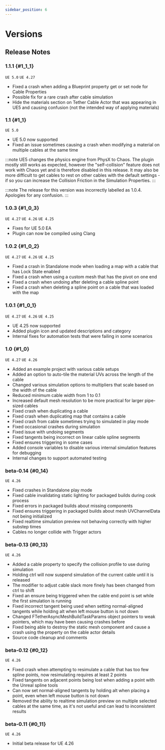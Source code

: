 ```yaml
---
sidebar_position: 6
---
```


# Versions

## Release Notes

### 1.1.1 {#1_1_1}
`UE 5.0` `UE 4.27`

- Fixed a crash when adding a Blueprint property get or set node for Cable Properties
- Possible fix for a rare crash after cable simulation
- Hide the materials section on Tether Cable Actor that was appearing in UE5 and causing confusion (not the intended way of applying materials)

### 1.1 {#1_1}
`UE 5.0`

- UE 5.0 now supported
- Fixed an issue sometimes causing a crash when modifying a material on multiple cables at the same time

:::note
UE5 changes the physics engine from PhysX to Chaos. The plugin mostly still works as expected, however the "self-collision" feature does not work with Chaos yet and is therefore disabled in this release.
It may also be more difficult to get cables to rest on other cables with the default settings - if so you can increase the Collision Friction in the Simulation Properties.
:::

:::note
The release for this version was incorrectly labelled as 1.0.4. Apologies for any confusion.
:::

### 1.0.3 {#1_0_3}
`UE 4.27` `UE 4.26` `UE 4.25` 

- Fixes for UE 5.0 EA
- Plugin can now be compiled using Clang

### 1.0.2 {#1_0_2}
`UE 4.27` `UE 4.26` `UE 4.25` 

- Fixed a crash in Standalone mode when loading a map with a cable that has Lock State enabled
- Fixed a crash when using a custom mesh that has the pivot on one end
- Fixed a crash when undoing after deleting a cable spline point
- Fixed a crash when deleting a spline point on a cable that was loaded with the map

### 1.0.1 {#1_0_1}
`UE 4.27` `UE 4.26` `UE 4.25` 

- UE 4.25 now supported
- Added plugin icon and updated descriptions and category
- Internal fixes for automation tests that were failing in some scenarios

### 1.0 {#1_0}
`UE 4.27` `UE 4.26`

- Added an example project with various cable setups
- Added an option to auto-tile the material UVs across the length of the cable
- Changed various simulation options to multipliers that scale based on the width of the cable
- Reduced minimum cable width from 1 to 0.1
- Increased default mesh resolution to be more practical for larger pipe-sized cables
- Fixed crash when duplicating a cable
- Fixed crash when duplicating map that contains a cable
- Fixed crash from cable sometimes trying to simulated in play mode
- Fixed occasional crashes during simulation
- Fixed issue with undoing segments
- Fixed tangents being incorrect on linear cable spline segments
- Fixed ensures triggering in some cases
- Added console variables to disable various internal simulation features for debugging
- Internal changes to support automated testing

### beta-0.14 {#0_14}
`UE 4.26`

- Fixed crashes in Standalone play mode
- Fixed cable invalidating static lighting for packaged builds during cook process
- Fixed errors in packaged builds about missing components
- Fixed ensures triggering in packaged builds about mesh UVChannelData not being initialized
- Fixed realtime simulation preview not behaving correctly with higher substep times
- Cables no longer collide with Trigger actors

### beta-0.13 {#0_13}
`UE 4.26`

- Added a cable property to specify the collision profile to use during simulation
- Holding ctrl will now suspend simulation of the current cable until it is released
- The modifier to adjust cable slack more finely has been changed from ctrl to shift
- Fixed an ensure being triggered when the cable end point is set while the first simulation is running
- Fixed incorrect tangent being used when setting normal-aligned tangents while holding alt when left mouse button is not down
- Changed FTetherAsyncMeshBuildTaskParams object pointers to weak pointers, which may have been causing crashes before
- Fixed being able to destroy the static mesh component and cause a crash using the property on the cable actor details
- Source code cleanup and comments

### beta-0.12 {#0_12}
`UE 4.26`

- Fixed crash when attempting to resimulate a cable that has too few spline points, now resimulating requires at least 2 points
- Fixed tangents on adjacent points being lost when adding a point with the Unreal spline tools
- Can now set normal-aligned tangents by holding alt when placing a point, even when left mouse button is not down
- Removed the ability to realtime simulation preview on multiple selected cables at the same time, as it's not useful and can lead to inconsistent results

### beta-0.11 {#0_11}
`UE 4.26`

- Initial beta release for UE 4.26
